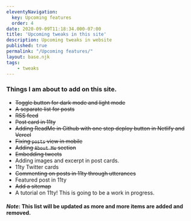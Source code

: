```yaml
---
eleventyNavigation:
  key: Upcoming features
  order: 4
date: 2020-09-09T11:18:34.000-07:00
title: 'Upcoming tweaks in this site'
description: Upcoming tweaks in website
published: true
permalink: "/Upcoming features/"
layout: base.njk
tags:
    - tweaks
---
```


### Things I am about to add on this site.

- ~~Toggle button for dark mode and light mode~~
- ~~A separate list for posts~~
- ~~RSS feed~~
- ~~Post card in 11ty~~
- ~~Adding ReadMe in Github with one step deploy button in Netlify and Vercel~~
- ~~Fixing `posts` view in mobile~~
- ~~Adding `About Me` section~~
- ~~Embedding tweets~~
- Adding images and excerpt in post cards.
- 11ty Twitter cards
- ~~Commenting on posts in 11ty through utterances~~
- Featured post in 11ty
- ~~Add a sitemap~~
- A tutorial on 11ty! This is going to be a work in progress. 


#### *Note*: This list will be updated as more and more items are added and removed.